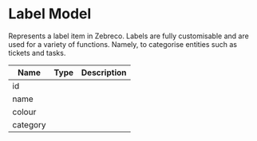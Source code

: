 # Label Model

Represents a label item in Zebreco. Labels are fully customisable and are used for a variety of functions. Namely, to categorise entities such as tickets and tasks.


| Name          | Type          | Description   |
|---------------|---------------|---------------|
| id            |               |               |
| name          |               |               |
| colour        |               |               |
| category      |               |               |